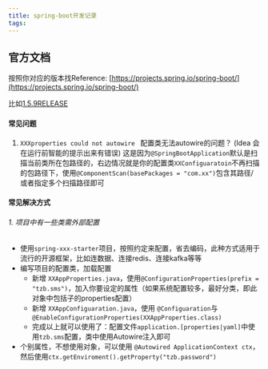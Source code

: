 ```yaml
---
title: spring-boot开发记录
tags:
---
```

## 官方文档
按照你对应的版本找Reference: [https://projects.spring.io/spring-boot/](https://projects.spring.io/spring-boot/)

比如[1.5.9RELEASE](https://docs.spring.io/spring-boot/docs/1.5.9.RELEASE/reference/htmlsingle/)

#### 常见问题
1. `XXXproperties could not autowire ` 配置类无法autowire的问题？ (Idea 会在运行前智能的提示出来有错误)
这是因为`@SpringBootApplication`默认是扫描当前类所在包路径的，右边情况就是你的配置类`XXConfiguaratoin`不再扫描的包路径下，使用`@ComponentScan(basePackages = "com.xx")`包含其路径/或者指定多个扫描路径即可

#### 常见解决方式

###### 1. 项目中有一些类需外部配置
* 使用`spring-xxx-starter`项目，按照约定来配置，省去编码，此种方式适用于流行的开源框架，比如连数据、连接redis、连接kafka等等
* 编写项目的配置类，加载配置
    * 新增 `XXAppProperties.java`，使用`@ConfigurationProperties(prefix = "tzb.sms")`，加入你要设定的属性（如果系统配置较多，最好分类，即此对象中包括子的properties配置）
    * 新增 `XXAppConfiguaration.java`，使用 `@Configuaration`与`@EnableConfigurationProperties(XXAppProperties.class)`
    * 完成以上就可以使用了：配置文件`application.[properties|yaml]`中使用`tzb.sms`配置，类中使用Autowire注入即可
* 个别属性，不想使用对象，可以使用 `@Autowired ApplicationContext ctx`，然后使用`ctx.getEnviroment().getProperty("tzb.password")`

